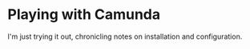 # Playing with Camunda
I'm just trying it out, chronicling notes on installation and configuration.
